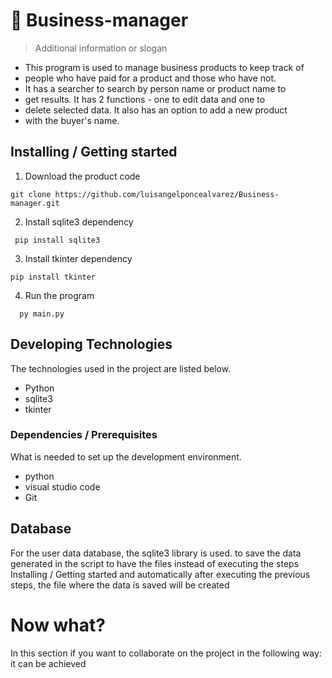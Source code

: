 # 🚀 Business-manager

> Additional information or slogan

- This program is used to manage business products to keep track of
- people who have paid for a product and those who have not.
- It has a searcher to search by person name or product name to
- get results. It has 2 functions - one to edit data and one to
- delete selected data. It also has an option to add a new product
- with the buyer's name.

## Installing / Getting started

1. Download the product code

```
git clone https://github.com/luisangelponcealvarez/Business-manager.git
```

2. Install sqlite3 dependency

```
 pip install sqlite3
```

3. Install tkinter dependency

```
pip install tkinter
```

4. Run the program

```
  py main.py
```

## Developing Technologies

The technologies used in the project are listed below.

- Python
- sqlite3
- tkinter

### Dependencies / Prerequisites

What is needed to set up the development environment.

- python
- visual studio code
- Git

## Database

For the user data database, the sqlite3 library is used.
to save the data generated in the script to have the files instead of executing the steps Installing / Getting started and automatically after executing the previous steps, the file where the data is saved will be created

# Now what?

In this section if you want to collaborate on the project in the following way: it can be achieved
